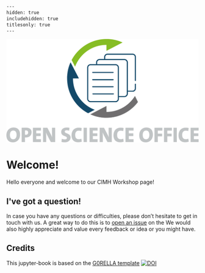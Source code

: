 
```{toctree}
---
hidden: true
includehidden: true
titlesonly: true
---
```

![oso logo](static/oso_logo.jpg)

# Welcome!

Hello everyone and welcome to our CIMH Workshop page!

## I've got a question!

In case you have any questions or difficulties, please don’t hesitate to get in touch with
us. A great way to do this is to [open an issue](https://github.com/JohannesWiesner/workshop_cimh/issues) on the
We would also highly appreciate and value every feedback or idea or you
might have.

## Credits

This jupyter-book is based on the [G0RELLA template](https://github.com/G0RELLA/gorella_base) [![DOI](https://zenodo.org/badge/DOI/10.5281/zenodo.4279400.svg)](https://doi.org/10.5281/zenodo.4279400)
